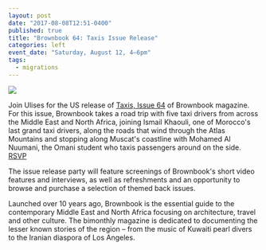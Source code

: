 ```yaml
---
layout: post
date: "2017-08-08T12:51-0400"
published: true
title: "Brownbook 64: Taxis Issue Release"
categories: left
event_date: "Saturday, August 12, 4–6pm"
tags:
  - migrations
---
```


![](<{{site.baseurl}}/assets/img/unnamed%20(1).jpg>)

Join Ulises for the US release of [Taxis, Issue 64](http://brownbook.tv/magazine) of Brownbook magazine. For this issue, Brownbook takes a road trip with five taxi drivers from across the Middle East and North Africa, joining Ismail Khaouli, one of Morocco's last grand taxi drivers, along the roads that wind through the Atlas Mountains and stopping along Muscat's coastline with Mohamed Al Nuumani, the Omani student who taxis passengers around on the side. [RSVP](https://www.facebook.com/events/1373458529439350/?acontext=%7B%22source%22%3A5%2C%22page_id_source%22%3A1129359703814263%2C%22action_history%22%3A[%7B%22surface%22%3A%22page%22%2C%22mechanism%22%3A%22main_list%22%2C%22extra_data%22%3A%22%7B%5C%22page_id%5C%22%3A1129359703814263%2C%5C%22tour_id%5C%22%3Anull%7D%22%7D]%2C%22has_source%22%3Atrue%7D)

The issue release party will feature screenings of Brownbook's short video features and interviews, as well as refreshments and an opportunity to browse and purchase a selection of themed back issues.

Launched over 10 years ago, Brownbook is the essential guide to the contemporary Middle East and North Africa focusing on architecture, travel and other culture. The bimonthly magazine is dedicated to documenting the lesser known stories of the region – from the music of Kuwaiti pearl divers to the Iranian diaspora of Los Angeles.
